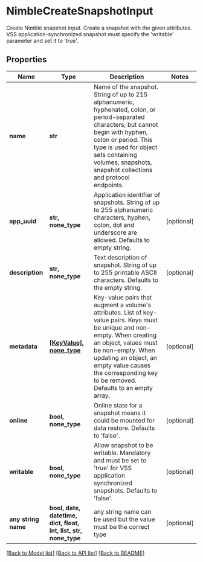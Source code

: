 # NimbleCreateSnapshotInput

Create Nimble snapshot input. Create a snapshot with the given attributes. VSS application-synchronized snapshot must specify the 'writable' parameter and set it to 'true'.

## Properties
Name | Type | Description | Notes
------------ | ------------- | ------------- | -------------
**name** | **str** | Name of the snapshot. String of up to 215 alphanumeric, hyphenated, colon, or period-separated characters; but cannot begin with hyphen, colon or period. This type is used for object sets containing volumes, snapshots, snapshot collections and protocol endpoints. | 
**app_uuid** | **str, none_type** | Application identifier of snapshots. String of up to 255 alphanumeric characters, hyphen, colon, dot and underscore are allowed. Defaults to empty string. | [optional] 
**description** | **str, none_type** | Text description of snapshot. String of up to 255 printable ASCII characters. Defaults to the empty string. | [optional] 
**metadata** | [**[KeyValue], none_type**](KeyValue.md) | Key-value pairs that augment a volume&#39;s attributes. List of key-value pairs. Keys must be unique and non-empty. When creating an object, values must be non-empty. When updating an object, an empty value causes the corresponding key to be removed. Defaults to an empty array. | [optional] 
**online** | **bool, none_type** | Online state for a snapshot means it could be mounted for data restore. Defaults to &#39;false&#39;. | [optional] 
**writable** | **bool, none_type** | Allow snapshot to be writable. Mandatory and must be set to &#39;true&#39; for VSS application synchronized snapshots. Defaults to &#39;false&#39;. | [optional] 
**any string name** | **bool, date, datetime, dict, float, int, list, str, none_type** | any string name can be used but the value must be the correct type | [optional]

[[Back to Model list]](../README.md#documentation-for-models) [[Back to API list]](../README.md#documentation-for-api-endpoints) [[Back to README]](../README.md)


